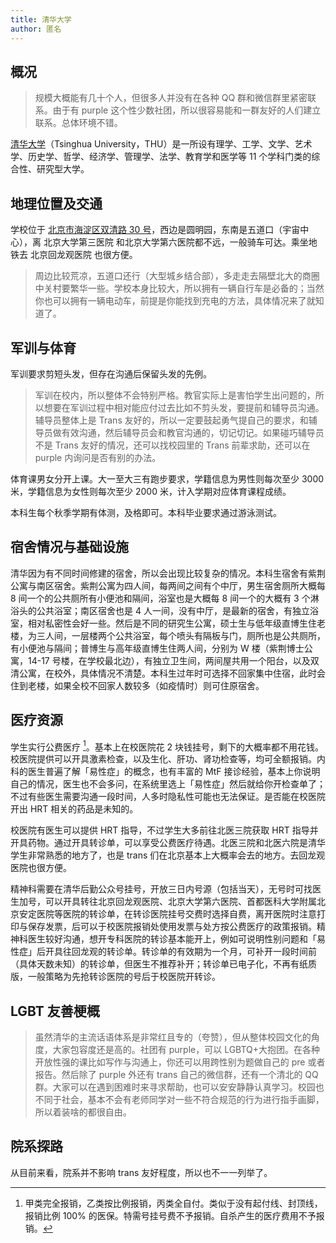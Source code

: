 ```yaml
---
title: 清华大学
author: 匿名
---
```


## 概况

> 规模大概能有几十个人，但很多人并没有在各种 QQ 群和微信群里紧密联系。由于有 purple 这个性少数社团，所以很容易能和一群友好的人们建立联系。总体环境不错。

[清华大学](https://www.tsinghua.edu.cn)（Tsinghua University，THU）是一所设有理学、工学、文学、艺术学、历史学、哲学、经济学、管理学、法学、教育学和医学等 11 个学科门类的综合性、研究型大学。

## 地理位置及交通

学校位于 [北京市海淀区双清路 30 号](https://amap.com/place/B000A7BD6C)，西边是圆明园，东南是五道口（宇宙中心），离 北京大学第三医院 和北京大学第六医院都不远，一般骑车可达。乘坐地铁去 北京回龙观医院 也很方便。

> 周边比较荒凉，五道口还行（大型城乡结合部），多走走去隔壁北大的商圈中关村要繁华一些。学校本身比较大，所以拥有一辆自行车是必备的；当然你也可以拥有一辆电动车，前提是你能找到充电的方法，具体情况来了就知道了。

## 军训与体育

军训要求剪短头发，但存在沟通后保留头发的先例。

> 军训在校内，所以整体不会特别严格。教官实际上是害怕学生出问题的，所以想要在军训过程中相对能应付过去比如不剪头发，要提前和辅导员沟通。辅导员整体上是 Trans 友好的，所以一定要鼓起勇气提自己的要求，和辅导员做有效沟通，然后辅导员会和教官沟通的，切记切记。如果碰巧辅导员不是 Trans 友好的情况，还可以找校园里的 Trans 前辈求助，还可以在 purple 内询问是否有别的办法。

体育课男女分开上课。大一至大三有跑步要求，学籍信息为男性则每次至少 3000 米，学籍信息为女性则每次至少 2000 米，计入学期对应体育课程成绩。

本科生每个秋季学期有体测，及格即可。本科毕业要求通过游泳测试。

## 宿舍情况与基础设施

清华因为有不同时间修建的宿舍，所以会出现比较复杂的情况。本科生宿舍有紫荆公寓与南区宿舍。紫荆公寓为四人间，每两间之间有个中厅，男生宿舍厕所大概每 8 间一个的公共厕所有小便池和隔间，浴室也是大概每 8 间一个的大概有 3 个淋浴头的公共浴室；南区宿舍也是 4 人一间，没有中厅，是最新的宿舍，有独立浴室，相对私密性会好一些。然后是不同的研究生公寓，硕士生与低年级直博生住老楼，为三人间，一层楼两个公共浴室，每个喷头有隔板与门，厕所也是公共厕所，有小便池与隔间；普博生与高年级直博生住两人间，分别为 W 楼（紫荆博士公寓，14-17 号楼，在学校最北边），有独立卫生间，两间屋共用一个阳台，以及双清公寓，在校外，具体情况不清楚。本科生过年时可选择不回家集中住宿，此时会住到老楼，如果全校不回家人数较多（如疫情时）则可住原宿舍。

## 医疗资源

学生实行公费医疗 [^1]。基本上在校医院花 2 块钱挂号，剩下的大概率都不用花钱。校医院提供可以开具激素检查，以及生化、肝功、肾功检查等，均可全额报销。内科的医生普遍了解「易性症」的概念，也有丰富的 MtF 接诊经验，基本上你说明自己的情况，医生也不会多问，在系统里选上「易性症」然后就给你开检查单了；不过有些医生需要沟通一段时间，人多时隐私性可能也无法保证。是否能在校医院开出 HRT 相关的药品是未知的。

校医院有医生可以提供 HRT 指导，不过学生大多前往北医三院获取 HRT 指导并开具药物。通过开具转诊单，可以享受公费医疗待遇。北医三院和北医六院是清华学生非常熟悉的地方了，也是 trans 们在北京基本上大概率会去的地方。去回龙观医院也很方便。

精神科需要在清华后勤公众号挂号，开放三日内号源（包括当天），无号时可找医生加号，可以开具转往北京回龙观医院、北京大学第六医院、首都医科大学附属北京安定医院等医院的转诊单，在转诊医院挂号交费时选择自费，离开医院时注意打印与保存发票，后可以于校医院报销处使用发票与处方按公费医疗的政策报销。精神科医生较好沟通，想开专科医院的转诊基本能开上，例如可说明性别问题和「易性症」后开具往回龙观的转诊单。转诊单的有效期为一个月，可补开一段时间前（具体天数未知）的转诊单，但医生不推荐补开；转诊单已电子化，不再有纸质版，一般策略为先抢转诊医院的号后于校医院开转诊。

## LGBT 友善梗概

> 虽然清华的主流话语体系是非常红且专的（夸赞），但从整体校园文化的角度，大家包容度还是高的。社团有 purple，可以 LGBTQ+大抱团。在各种开放性强的课比如写作与沟通上，你还可以用跨性别为题做自己的 pre 或者报告。然后除了 purple 外还有 trans 自己的微信群，还有一个清北的 QQ 群。大家可以在遇到困难时来寻求帮助，也可以安安静静认真学习。校园也不同于社会，基本不会有老师同学对一些不符合规范的行为进行指手画脚，所以着装啥的都很自由。

## 院系探路

从目前来看，院系并不影响 trans 友好程度，所以也不一一列举了。

[^1]: 甲类完全报销，乙类按比例报销，丙类全自付。类似于没有起付线、封顶线，报销比例 100% 的医保。特需号挂号费不予报销。自杀产生的医疗费用不予报销。
